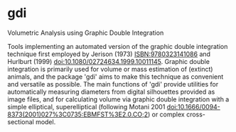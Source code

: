 # gdi
Volumetric Analysis using Graphic Double Integration

Tools implementing an automated version of the graphic double integration technique first employed by Jerison (1973) <ISBN:9780323141086> and Hurlburt (1999) <doi:10.1080/02724634.1999.10011145>. Graphic double integration is primarily used for volume or mass estimation of (extinct) animals, and the package 'gdi' aims to make this technique as convenient and versatile as possible. The main functions of 'gdi' provide utilities for automatically measuring diameters from digital silhouettes provided as image files, and for calculating volume via graphic double integration with a simple elliptical, superelliptical (following Motani 2001 <doi:10.1666/0094-8373(2001)027%3C0735:EBMFST%3E2.0.CO;2>) or complex cross-sectional model.
